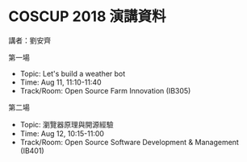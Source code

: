 # COSCUP 2018 演講資料

講者：劉安齊

第一場

* Topic: Let's build a weather bot
* Time: Aug 11, 11:10-11:40
* Track/Room: Open Source Farm Innovation (IB305)

第二場

* Topic: 瀏覽器原理與開源經驗
* Time: Aug 12, 10:15-11:00
* Track/Room: Open Source Software Development & Management (IB401)